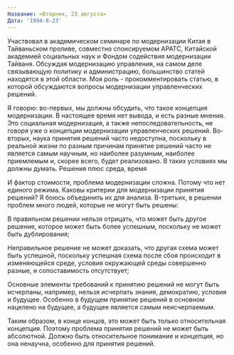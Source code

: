 ```yaml
---
Название: «Вторник, 23 августа»
Дата: '1994-8-23'
---
```


Участвовал в академическом семинаре по модернизации Китая в Тайваньском проливе, совместно спонсируемом АРАТС, Китайской академией социальных наук и Фондом содействия модернизации Тайваня. Обсуждая модернизацию управления, на самом деле связывающую политику и администрацию, большинство статей находятся в этой области. Моя роль - прокомментировать статью, в которой обсуждаются вопросы модернизации управленческих решений.

Я говорю: во-первых, мы должны обсудить, что такое концепция модернизации. В настоящее время нет вывода, и есть разные мнения. Это социальная модернизация, а также непоследовательность, не говоря уже о концепции модернизации управленческих решений. Во-вторых, наука принятия решений часто недоступна, поскольку в реальной жизни по разным причинам принятие решений часто не является самым научным, но наиболее разумным, наиболее приемлемым и, скорее всего, будет реализовано. В таких условиях мы должны думать. Решения плюс среда, время

И фактор стоимости, проблема модернизации сложна. Потому что нет единого режима. Каковы критерии для модернизации принятия решений? Я боюсь объединить их для анализа. В-третьих, в решении проблем много людей, которые не могут быть решены:

В правильном решении нельзя отрицать, что может быть другое решение, которое может быть более успешным, поскольку не может быть дублирования;

Неправильное решение не может доказать, что другая схема может быть успешной, поскольку успешная схема после сбоя происходит в изменяющейся среде, условия окружающей среды совершенно разные, и сопоставимость отсутствует;

Основные элементы требований к принятию решений не могут быть исчерпаны, например, нельзя исчерпать знания, демократию, условия и будущее. Особенно в будущем принятие решений в основном нацелено на будущее, а будущее является самым неисчерпаемым.

Таким образом, в конце концов, это может быть только относительная концепция. Поэтому проблема принятия решений не может быть абсолютной. Должно быть относительное понимание и концепция, но она ненаучна, особенно для принятия решений.

